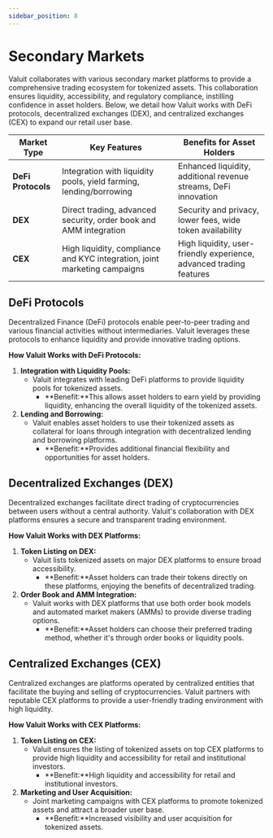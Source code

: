 ```yaml
---
sidebar_position: 8
---
```


# Secondary Markets

Valuit collaborates with various secondary market platforms to provide a comprehensive trading ecosystem for tokenized assets. This collaboration ensures liquidity, accessibility, and regulatory compliance, instilling confidence in asset holders. Below, we detail how Valuit works with DeFi protocols, decentralized exchanges (DEX), and centralized exchanges (CEX) to expand our retail user base.

| **Market Type** | **Key Features** | **Benefits for Asset Holders** |
| --- | --- | --- |
| **DeFi Protocols** | Integration with liquidity pools, yield farming, lending/borrowing | Enhanced liquidity, additional revenue streams, DeFi innovation |
| **DEX** | Direct trading, advanced security, order book and AMM integration | Security and privacy, lower fees, wide token availability |
| **CEX** | High liquidity, compliance and KYC integration, joint marketing campaigns | High liquidity, user-friendly experience, advanced trading features |

## DeFi Protocols

Decentralized Finance (DeFi) protocols enable peer-to-peer trading and various financial activities without intermediaries. Valuit leverages these protocols to enhance liquidity and provide innovative trading options.

**How Valuit Works with DeFi Protocols:**

1. **Integration with Liquidity Pools:**
    - Valuit integrates with leading DeFi platforms to provide liquidity pools for tokenized assets.
        - **Benefit:**This allows asset holders to earn yield by providing liquidity, enhancing the overall liquidity of the tokenized assets.
2. **Lending and Borrowing:**
    - Valuit enables asset holders to use their tokenized assets as collateral for loans through integration with decentralized lending and borrowing platforms.
        - **Benefit:**Provides additional financial flexibility and opportunities for asset holders.

## Decentralized Exchanges (DEX)

Decentralized exchanges facilitate direct trading of cryptocurrencies between users without a central authority. Valuit's collaboration with DEX platforms ensures a secure and transparent trading environment.

**How Valuit Works with DEX Platforms:**

1. **Token Listing on DEX:**
    - Valuit lists tokenized assets on major DEX platforms to ensure broad accessibility.
        - **Benefit:**Asset holders can trade their tokens directly on these platforms, enjoying the benefits of decentralized trading.
2. **Order Book and AMM Integration:**
    - Valuit works with DEX platforms that use both order book models and automated market makers (AMMs) to provide diverse trading options.
        - **Benefit:**Asset holders can choose their preferred trading method, whether it's through order books or liquidity pools.

## Centralized Exchanges (CEX)

Centralized exchanges are platforms operated by centralized entities that facilitate the buying and selling of cryptocurrencies. Valuit partners with reputable CEX platforms to provide a user-friendly trading environment with high liquidity.

**How Valuit Works with CEX Platforms:**

1. **Token Listing on CEX:**
    - Valuit ensures the listing of tokenized assets on top CEX platforms to provide high liquidity and accessibility for retail and institutional investors.
        - **Benefit:**High liquidity and accessibility for retail and institutional investors.
2. **Marketing and User Acquisition:**
    - Joint marketing campaigns with CEX platforms to promote tokenized assets and attract a broader user base.
        - **Benefit:**Increased visibility and user acquisition for tokenized assets.